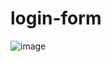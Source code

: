 # login-form

![image](https://user-images.githubusercontent.com/94721925/205123906-162aea10-d22e-40d9-bb6e-433e24bc1489.png)
